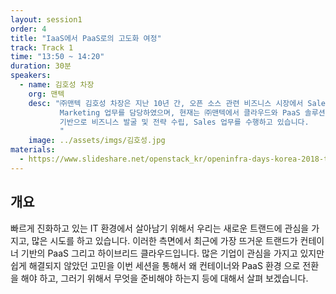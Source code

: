 ```yaml
---
layout: session1
order: 4
title: "IaaS에서 PaaS로의 고도화 여정"
track: Track 1
time: "13:50 ~ 14:20"
duration: 30분
speakers:
  - name: 김호성 차장
    org: 맨텍
    desc: "㈜맨텍 김호성 차장은 지난 10년 간, 오픈 소스 관련 비즈니스 시장에서 Sales와 
           Marketing 업무를 담당하였으며, 현재는 ㈜맨텍에서 클라우드와 PaaS 솔루션을 
           기반으로 비즈니스 발굴 및 전략 수립, Sales 업무를 수행하고 있습니다. 
           "
    image: ../assets/imgs/김호성.jpg
materials:
  - https://www.slideshare.net/openstack_kr/openinfra-days-korea-2018-track-1-iaas-paas
---
```


## 개요
빠르게 진화하고 있는 IT 환경에서 살아남기 위해서 우리는 새로운 트랜드에 관심을
가지고, 많은 시도를 하고 있습니다. 이러한 측면에서 최근에 가장 뜨거운 트랜드가
컨테이너 기반의 PaaS 그리고 하이브리드 클라우드입니다. 많은 기업이 관심을 가지고
있지만 쉽게 해결되지 않았던 고민을 이번 세션을 통해서 왜 컨테이너와 PaaS 환경
으로 전환을 해야 하고, 그러기 위해서 무엇을 준비해야 하는지 등에 대해서 살펴
보겠습니다.
